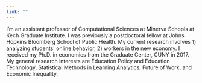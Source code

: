 ```yaml
---
link: ""
---
```


I’m an assistant professor of Computational Sciences at Minerva Schools at Kech Graduate Institute. I was previously a postdoctoral fellow at Johns Hopkins Bloomberg School of Public Health. My current research involves 1) analyzing students' online behavior, 2) workers in the new economy. I received my Ph.D. in economics from the Graduate Center, CUNY in 2017. My general research interests are Education Policy and Education Technology, Statistical Methods in Learning Analytics, Future of Work, and Economic Inequality.